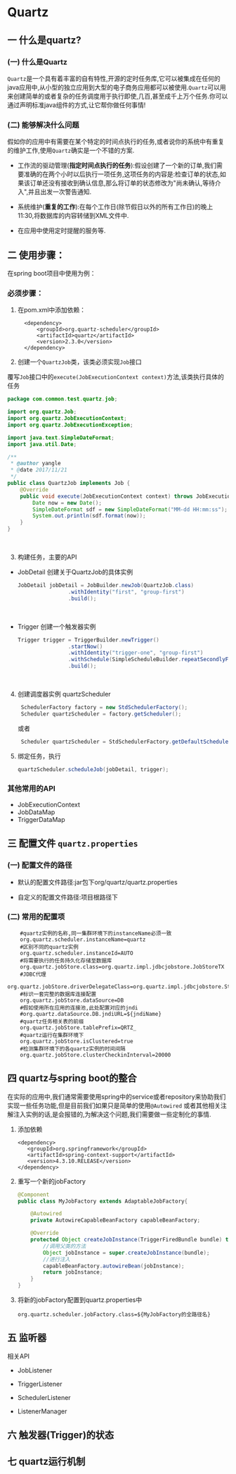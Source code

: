 # Quartz

## 一	什么是quartz?

### (一)	什么是Quartz

`Quartz`是一个具有着丰富的自有特性,开源的定时任务库,它可以被集成在任何的java应用中,从小型的独立应用到大型的电子商务应用都可以被使用.`Quartz`可以用来创建简单的或者复杂的任务调度用于执行即使,几百,甚至成千上万个任务.你可以通过声明标准java组件的方式,让它帮你做任何事情!

### (二)	能够解决什么问题

假如你的应用中有需要在某个特定的时间点执行的任务,或者说你的系统中有重复的维护工作,使用`Quartz`确实是一个不错的方案.

* 工作流的驱动管理(**指定时间点执行的任务**):假设创建了一个新的订单,我们需要准确的在两个小时以后执行一项任务,这项任务的内容是:检查订单的状态,如果该订单还没有接收到确认信息,那么将订单的状态修改为"尚未确认,等待介入",并且出发一次警告通知.

* 系统维护(**重复的工作**):在每个工作日(除节假日以外的所有工作日)的晚上11:30,将数据库的内容转储到XML文件中.

* 在应用中使用定时提醒的服务等.

## 二   使用步骤：

  在spring boot项目中使用为例：
### 必须步骤：
1. 在pom.xml中添加依赖：

   ```
     <dependency>
         <groupId>org.quartz-scheduler</groupId>
         <artifactId>quartz</artifactId>
         <version>2.3.0</version>
     </dependency>
   ```

2. 创建一个`QuartzJob`类，该类必须实现`Job`接口

  覆写`Job`接口中的`execute(JobExecutionContext context)`方法,该类执行具体的任务

  ```java
  package com.common.test.quartz.job;

  import org.quartz.Job;
  import org.quartz.JobExecutionContext;
  import org.quartz.JobExecutionException;

  import java.text.SimpleDateFormat;
  import java.util.Date;

  /**
   * @author yangle
   * @date 2017/11/21
   */
  public class QuartzJob implements Job {
      @Override
      public void execute(JobExecutionContext context) throws JobExecutionException {
          Date now = new Date();
          SimpleDateFormat sdf = new SimpleDateFormat("MM-dd HH:mm:ss");
          System.out.println(sdf.format(now));
      }
  }
  ```

  ​

3. 构建任务，主要的API
  - JobDetail  创建关于QuartzJob的具体实例

    ```java
    JobDetail jobDetail = JobBuilder.newJob(QuartzJob.class)
                    .withIdentity("first", "group-first")
                    .build();
    ```

    ​

  - Trigger  创建一个触发器实例

    ```java
    Trigger trigger = TriggerBuilder.newTrigger()
                    .startNow()
                    .withIdentity("trigger-one", "group-first")
                    .withSchedule(SimpleScheduleBuilder.repeatSecondlyForever(10))
                    .build();
    ```

    ​

4. 创建调度器实例 quartzScheduler

   ```java
    SchedulerFactory factory = new StdSchedulerFactory();
    Scheduler quartzScheduler = factory.getScheduler();
   ```

   或者

   ```java
    Scheduler quartzScheduler = StdSchedulerFactory.getDefaultScheduler();
   ```

5. 绑定任务，执行

   ```java
   quartzScheduler.scheduleJob(jobDetail, trigger);
   ```


### 其他常用的API
- JobExecutionContext
- JobDataMap
- TriggerDataMap
## 三   配置文件 `quartz.properties`

### (一)  配置文件的路径

*   默认的配置文件路径:jar包下org/quartz/quartz.properties


*   自定义的配置文件路径:项目根路径下

### (二) 常用的配置项

```
    #quartz实例的名称,同一集群环境下的instanceName必须一致
    org.quartz.scheduler.instanceName=quartz
    #区别不同的quartz实例
    org.quartz.scheduler.instanceId=AUTO
    #将需要执行的任务持久化存储至数据库
    org.quartz.jobStore.class=org.quartz.impl.jdbcjobstore.JobStoreTX
    #JDBC代理
    org.quartz.jobStore.driverDelegateClass=org.quartz.impl.jdbcjobstore.StdJDBCDelegate
    #标识一套完整的数据库连接配置
    org.quartz.jobStore.dataSource=DB
    #假如使用所在应用的连接池,此处配置对应的jndi
    #org.quartz.dataSource.DB.jndiURL=${jndiName}
    #quartz任务相关表的前缀
    org.quartz.jobStore.tablePrefix=QRTZ_
    #quartz运行在集群环境下
    org.quartz.jobStore.isClustered=true
    #检测集群环境下的各quartz实例的时间间隔
    org.quartz.jobStore.clusterCheckinInterval=20000
```

## 四   quartz与spring boot的整合

在实际的应用中,我们通常需要使用spring中的service或者repository来协助我们实现一些任务功能,但是目前我们如果只是简单的使用`@Autowired` 或者其他相关注解注入实例的话,是会报错的,为解决这个问题,我们需要做一些定制化的事情.

1.  添加依赖

    ```
    <dependency>
       <groupId>org.springframework</groupId>
       <artifactId>spring-context-support</artifactId>
       <version>4.3.10.RELEASE</version>
    </dependency>
    ```

2.  重写一个新的jobFactory

    ```java
    @Component
    public class MyJobFactory extends AdaptableJobFactory{

        @Autowired
        private AutowireCapableBeanFactory capableBeanFactory;

        @Override
        protected Object createJobInstance(TriggerFiredBundle bundle) throws Exception {
            //调用父类的方法
            Object jobInstance = super.createJobInstance(bundle);
            //进行注入
            capableBeanFactory.autowireBean(jobInstance);
            return jobInstance;
        }
    }
    ```

3.  将新的jobFactory配置到quartz.properties中

    ```
    org.quartz.scheduler.jobFactory.class=${MyJobFactory的全路径名}
    ```



## 五  监听器

相关API

*   JobListener

*   TriggerListener

*   SchedulerListener

*   ListenerManager
## 六  触发器(Trigger)的状态





## 七  quartz运行机制
